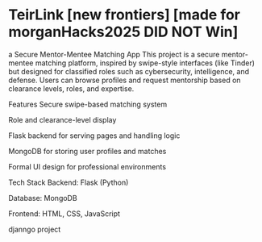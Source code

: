 # TeirLink [new frontiers] [made for morganHacks2025 DID NOT Win]

a Secure Mentor-Mentee Matching App
This project is a secure mentor-mentee matching platform, inspired by swipe-style interfaces (like Tinder) but designed for classified roles such as cybersecurity, intelligence, and defense.
Users can browse profiles and request mentorship based on clearance levels, roles, and expertise.

Features
Secure swipe-based matching system

Role and clearance-level display

Flask backend for serving pages and handling logic

MongoDB for storing user profiles and matches

Formal UI design for professional environments

Tech Stack
Backend: Flask (Python)

Database: MongoDB 

Frontend: HTML, CSS, JavaScript

djanngo project 
